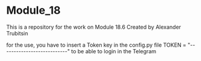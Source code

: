 # Module_18
This is a repository for the work on Module 18.6
Created by Alexander Trubitsin

for the use, you have to insert a Token key in the config.py file TOKEN = "---------------------------" to be able to login in the Telegram
